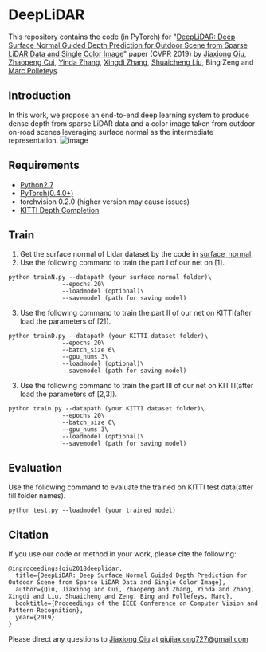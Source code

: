 # DeepLiDAR
This repository contains the code (in PyTorch) for "[DeepLiDAR: Deep Surface Normal Guided Depth Prediction for Outdoor Scene
from Sparse LiDAR Data and Single Color Image](https://arxiv.org/pdf/1812.00488.pdf)" paper (CVPR 2019) by [Jiaxiong Qiu](https://jiaxiongq.github.io/), [Zhaopeng Cui](https://zhpcui.github.io/), [Yinda Zhang](https://www.zhangyinda.com/), [Xingdi Zhang](https://github.com/crazyzxd), [Shuaicheng Liu](http://www.liushuaicheng.org/), Bing Zeng and [Marc Pollefeys](https://www.inf.ethz.ch/personal/marc.pollefeys/index.html).
## Introduction
In this work, we propose an end-to-end deep learning system to produce dense depth from sparse LiDAR data and a color image taken from outdoor on-road scenes leveraging surface normal as the intermediate representation.
![image](https://github.com/JiaxiongQ/Need2Adjust/blob/master/pipline.PNG)
## Requirements
- [Python2.7](https://www.python.org/downloads/)
- [PyTorch(0.4.0+)](http://pytorch.org)
- torchvision 0.2.0 (higher version may cause issues)
- [KITTI Depth Completion](http://www.cvlibs.net/datasets/kitti/eval_depth.php?benchmark=depth_completion)
## Train
1. Get the surface normal of Lidar dataset by the code in [surface_normal](https://github.com/crazyzxd).
2. Use the following command to train the part I of our net on [1].
```
python trainN.py --datapath (your surface normal folder)\
               --epochs 20\
               --loadmodel (optional)\
               --savemodel (path for saving model)
```
3. Use the following command to train the part II of our net on KITTI(after load the parameters of [2]).
```
python trainD.py --datapath (your KITTI dataset folder)\
               --epochs 20\
               --batch_size 6\
               --gpu_nums 3\
               --loadmodel (optional)\
               --savemodel (path for saving model)
```
3. Use the following command to train the part III of our net on KITTI(after load the parameters of [2,3]).
```
python train.py --datapath (your KITTI dataset folder)\
               --epochs 20\
               --batch_size 6\
               --gpu_nums 3\
               --loadmodel (optional)\
               --savemodel (path for saving model)
```
## Evaluation
Use the following command to evaluate the trained on KITTI test data(after fill folder names).
```
python test.py --loadmodel (your trained model)
```
## Citation 
If you use our code or method in your work, please cite the following:
```
@inproceedings{qiu2018deeplidar,
  title={DeepLiDAR: Deep Surface Normal Guided Depth Prediction for Outdoor Scene from Sparse LiDAR Data and Single Color Image},
  author={Qiu, Jiaxiong and Cui, Zhaopeng and Zhang, Yinda and Zhang, Xingdi and Liu, Shuaicheng and Zeng, Bing and Pollefeys, Marc},
  booktitle={Proceedings of the IEEE Conference on Computer Vision and Pattern Recognition},
  year={2019}
}
```
Please direct any questions to [Jiaxiong Qiu](https://jiaxiongq.github.io/) at qiujiaxiong727@gmail.com

